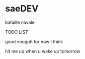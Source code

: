 # saeDEV
bataille navale 

TODO LIST

  good enoguh for now i think

  hit me up when u wake up tomorrow
